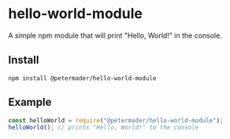 # hello-world-module
A simple npm module that will print "Hello, World!" in the console.

## Install

```
npm install @petermader/hello-world-module
```

## Example

```javascript
const helloWorld = require("@petermader/hello-world-module");
helloWorld(); // prints "Hello, World!" to the console
```

